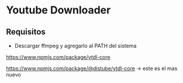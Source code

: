 # Youtube Downloader

## Requisitos

- Descargar ffmpeg y agregarlo al PATH del sistema

https://www.npmjs.com/package/ytdl-core

https://www.npmjs.com/package/@distube/ytdl-core -> este es el mas nuevo
